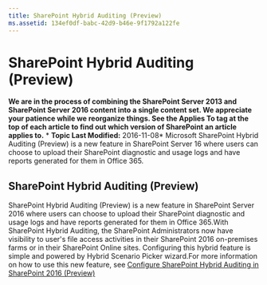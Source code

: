 ```yaml
---
title: SharePoint Hybrid Auditing (Preview)
ms.assetid: 134ef0df-babc-42d9-b46e-9f1792a122fe
---
```



# SharePoint Hybrid Auditing (Preview)
 **We are in the process of combining the SharePoint Server 2013 and SharePoint Server 2016 content into a single content set. We appreciate your patience while we reorganize things. See the Applies To tag at the top of each article to find out which version of SharePoint an article applies to.** * **Topic Last Modified:** 2016-11-08* Microsoft SharePoint Hybrid Auditing (Preview) is a new feature in SharePoint Server 16 where users can choose to upload their SharePoint diagnostic and usage logs and have reports generated for them in Office 365. 
## SharePoint Hybrid Auditing (Preview)

 SharePoint Hybrid Auditing (Preview) is a new feature in SharePoint Server 2016 where users can choose to upload their SharePoint diagnostic and usage logs and have reports generated for them in Office 365.With SharePoint Hybrid Auditing, the SharePoint Administrators now have visibility to user's file access activities in their SharePoint 2016 on-premises farms or in their SharePoint Online sites. Configuring this hybrid feature is simple and powered by Hybrid Scenario Picker wizard.For more information on how to use this new feature, see  [Configure SharePoint Hybrid Auditing in SharePoint 2016 (Preview)](html/configure-sharepoint-hybrid-auditing-in-sharepoint-2016-preview.md)
